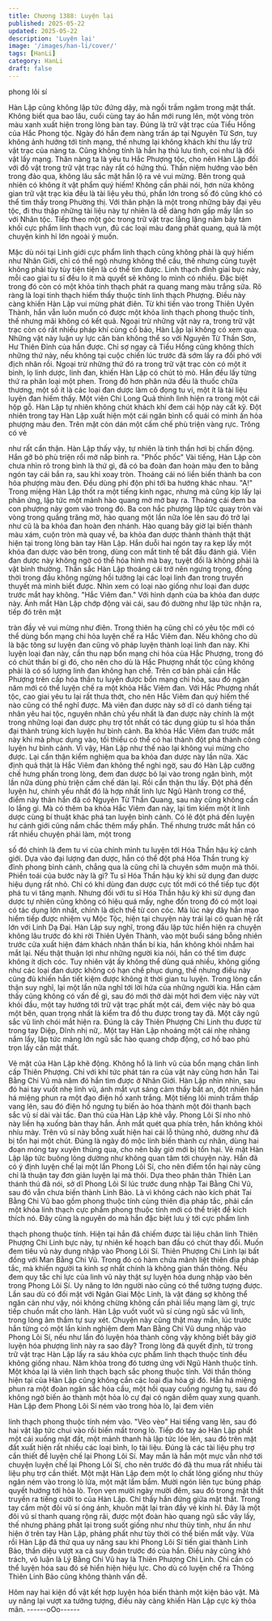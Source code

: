 ```yaml
---
title: Chương 1388: Luyện lại
published: 2025-05-22
updated: 2025-05-22
description: 'Luyện lại'
image: '/images/han-li/cover/'
tags: [HanLi]
category: HanLi
draft: false
---
```


phong lôi sí

Hàn Lập cũng không lập tức đứng dậy, mà ngồi trầm ngâm trong
mật thất.
Không biết qua bao lâu, cuối cùng tay áo hắn mới rung lên, một
vòng tròn màu xanh xuất hiện trong lòng bàn tay.
Đúng là trữ vật trạc của Tiểu Hồng của Hắc Phong tộc.
Ngày đó hắn đem nàng trấn áp tại Nguyên Từ Sơn, tuy không
ảnh hưởng tới tính mạng, thế nhưng lại không khách khí thu lấy
trữ vật trạc của nàng ta.
Cũng không tính là hắn hạ thủ lưu tình, coi như là đổi vật lấy
mạng.
Thân nàng ta là yêu tu Hắc Phượng tộc, cho nên Hàn Lập đối với
đồ vật trong trữ vật trạc này rất có hứng thú.
Thần niệm hướng vào bên trong đảo qua, không lâu sắc mặt hắn
lộ ra vẻ vui mừng.
Bên trong quả nhiên có không ít vật phẩm quý hiếm!
Không cần phải nói, hơn nửa không gian trữ vật trạc kia đều là tài
liệu yêu thú, phần lớn trong số đó cũng khó có thể tìm thấy trong
Phường thị. Với thân phận là một trong những bảy đại yêu tộc, đi
thu thập những tài liệu này tự nhiên là dễ dàng hơn gấp mấy lần
so với Nhân tộc. Tiếp theo một góc trong trữ vật trạc lẳng lặng
nằm bảy tám khối cực phẩm linh thạch vụn, đủ các loại màu đang
phát quang, quả là một chuyện kinh hỉ lớn ngoài ý muốn.

Mặc dù nói tại Linh giới cực phẩm linh thạch cũng không phải là
quý hiếm như Nhân Giới, chỉ có thể ngộ nhưng không thể cầu,
thế nhưng cũng tuyệt không phải tùy tùy tiện tiện là có thể tìm
được. Linh thạch đỉnh giai bực này, mỗi cao giai tu sĩ đều lo ít mà
quyết sẽ không lo mình có nhiều.
Đặc biệt trong đó còn có một khỏa tinh thạch phát ra quang mang
màu trắng sữa. Rõ ràng là loại tinh thạch hiếm thấy thuộc tính linh
thạch Phượng.
Điều này càng khiến Hàn Lập vui mừng phát điên.
Từ khi tiến vào trong Thiên Uyên Thành, hắn vẫn luôn muốn có
được một khỏa linh thạch phong thuộc tính, thế nhưng mãi không
có kết quả.
Ngoại trừ những vật này ra, trong trữ vật trạc còn có rất nhiều
pháp khí cùng cổ bảo, Hàn Lập lại không có xem qua. Những vật
này luận uy lực căn bản không thể so với Nguyên Từ Thần Sơn,
Hư Thiên Đỉnh của hắn được.
Chỉ sợ ngay cả Tiểu Hồng cũng không thích những thứ này, nếu
không tại cuộc chiến lúc trước đã sớm lấy ra đối phó với địch
nhân rồi.
Ngoại trừ những thứ đó ra trong trữ vật trạc còn có một ít bình, lọ
linh dược, linh đan, khiến Hàn Lập có chút tò mò.
Hắn đều lấy từng thứ ra phân loại một phen. Trong đó hơn phân
nửa đều là thuốc chữa thương, một số ít là các loại đan dược làm
cô đọng tu vi, một ít là tài liệu luyện đan hiếm thấy.
Một viên Chi Long Quả thình lình hiện ra trong một cái hộp gỗ.
Hàn Lập tự nhiên không chút khách khí đem cái hộp này cất kỹ.
Đột nhiên trong tay Hàn Lập xuất hiện một cái ngân bình cổ quái
có minh ấn hỏa phượng màu đen.
Trên mặt còn dán một cấm chế phù triện vàng rực. Trông có vẻ

như rất cẩn thận.
Hàn Lập thấy vậy, tự nhiên là tinh thần hơi bị chấn động.
Hắn gỡ bỏ phù triện rồi mở nắp bình ra.
"Phốc phốc" Vài tiếng, Hàn Lập còn chưa nhìn rõ trong bình là
thứ gì, đã có ba đoàn đan hoàn màu đen to bằng ngón tay cái bắn
ra, sau khi xoay tròn. Thoáng cái nó liền biến thành ba con hỏa
phượng màu đen. Đều dùng phi độn phi tới ba hướng khác nhau.
"A!"
Trong miệng Hàn Lập thốt ra một tiếng kinh ngạc, nhưng mà cũng
kịp lấy lại phản ứng, lập tức một mảnh hào quang mờ mờ bay ra.
Thoáng cái đem ba con phượng này gom vào trong đó.
Ba con hắc phượng lập tức quay tròn vài vòng trong quầng trăng
mờ, hào quang một lần nữa lóe lên sau đó trở lại như cũ là ba
khỏa đan hoàn đen nhánh.
Hào quang bây giờ lại biến thành màu xám, cuộn tròn mà quay
về, ba khỏa đan dược thành thành thật thật hiện tại trong lòng
bàn tay Hàn Lập.
Hắn duỗi hai ngón tay ra kẹp lấy một khỏa đan dược vào bên
trong, dùng con mắt tinh tế bắt đầu đánh giá.
Viên đan dược này không ngờ có thể hóa hình mà bay, tuyệt đối
là không phải là vật bình thường.
Thần sắc Hàn Lập thoáng cái trở nên ngưng trọng, đồng thời
trong đầu không ngừng hồi tưởng lại các loại linh đan trong truyền
thuyết mà mình biết được. Nhìn xem có loại nào giống như loại
đan dược trước mắt hay không.
"Hắc Viêm đan."
Với hình dạnh của ba khỏa đan dược này. Ánh mắt Hàn Lập chớp
động vài cái, sau đó dường như lập tức nhận ra, tiếp đó trên mặt

tràn đầy vẻ vui mừng như điên.
Trong thiên hạ cũng chỉ có yêu tộc mới có thể dùng bổn mạng chi
hỏa luyện chế ra Hắc Viêm đan. Nếu không cho dù là bậc tông sư
luyện đan cũng vô pháp luyện thành loại linh đan này.
Khi luyện loại đan này, cần thu nạp bổn mạng chi hỏa của Hắc
Phượng, trong đó có chút thần bí gì đó, cho nên cho dù là Hắc
Phượng nhất tộc cũng không phải là có số lượng linh đan không
hạn chế. Trên cơ bản phải cần Hắc Phượng trên cấp hóa thần tu
luyện được bổn mạng chi hỏa, sau đó ngàn năm mới có thể luyện
chế ra một khỏa Hắc Viêm đan.
Với Hắc Phượng nhất tộc, cao giai yêu tu lại rất thưa thớt, cho
nên Hắc Viêm đan quý hiếm thế nào cũng có thể nghĩ được. Mà
viên đan dược này sở dĩ có danh tiếng tại nhân yêu hai tộc,
nguyên nhân chủ yếu nhất là đan dược này chính là một trong
những loại đan dược phụ trợ tốt nhất có tác dụng giúp tu sĩ hóa
thần đại thành trùng kích luyện hư bình cảnh.
Ba khỏa Hắc Viêm đan trước mắt này khi mà phục dụng vào, tối
thiểu có thể có hai thành đột phá thành công luyện hư bình cảnh.
Vì vậy, Hàn Lập như thế nào lại không vui mừng cho được.
Lại cẩn thận kiểm nghiệm qua ba khỏa đan dược này lần nữa.
Xác định quả thật là Hắc Viêm đan không thể nghi ngờ, sau đó
Hàn Lập cưỡng chế hưng phấn trong lòng, đem đan dược bỏ lại
vào trong ngân bình, một lần nữa dùng phù triện cấm chế dán lại.
Rồi cẩn thận thu lấy.
Đột phá đến luyện hư, chính yếu nhất đó là hợp nhất linh lực Ngũ
Hành trong cơ thể, điểm này thân hắn đã có Nguyên Từ Thần
Quang, sau này cũng không cần lo lắng gì.
Mà có thêm ba khỏa Hắc Viêm đan này, lại tìm kiếm một ít linh
dược cùng bí thuật khác phá tan luyện bình cảnh. Có lẽ đột phá
đến luyện hư cảnh giới cũng nắm chắc thêm mấy phần.
Thế nhưng trước mắt hắn có rất nhiều chuyện phải làm, một trong

số đó chính là đem tu vi của chính mình tu luyện tới Hóa Thần
hậu kỳ cảnh giới. Dựa vào đại lượng đan dược, hắn có thể đột
phá Hóa Thần trung kỳ đỉnh phong bình cảnh, chẳng qua là cũng
chỉ là chuyên sớm muộn mà thôi.
Phiền toái của bước này là gì? Tu sĩ Hóa Thần hậu kỳ khi sử
dụng đan dược hiệu dụng rất nhỏ. Chỉ có khi dùng đan dược cực
tốt mới có thể tiếp tục đột phá tu vi tăng mạnh.
Nhưng đối với tu sĩ Hóa Thần hậu kỳ khi sử dụng đan dược tự
nhiên cũng không có hiệu quá mấy, nghe đồn trong đó có một loại
có tác dụng lớn nhất, chính là dịch thể từ con cóc. Mà lúc này đây
hắn mạo hiểm tiếp được nhiệm vụ Mộc Tộc, hiện tại chuyện này
trái lại có quan hệ rất lớn với Linh Dạ Đại.
Hàn Lập suy nghĩ, trong đầu lập tức hiển hiện ra chuyện không
lâu trước đó khi rời Thiên Uyên Thành, vào một buổi sáng bỗng
nhiên trước cửa xuất hiện đám khách nhân thần bí kia, hắn không
khỏi nhắm hai mắt lại.
Nếu thật thuận lợi như những người kia nói, hắn có thể tìm được
không ít dịch cóc. Tuy nhiên vật ấy không thể dùng quá nhiều,
không giống như các loại đan dược không có hạn chế phục dụng,
thế nhưng điều này cũng đủ khiến hắn tiết kiệm được không ít
thời gian tu luyện.
Trong lòng cẩn thận suy nghĩ, lại một lần nữa nghĩ tới lời hứa của
những người kia. Hắn cảm thấy cũng không có vấn đề gì, sau đó
mới thở dài một hơi đem việc này vứt khỏi đầu, một tay hướng tới
trữ vật trạc phất một cái, đem việc này bỏ qua một bên, quan
trọng nhất là kiểm tra đồ thu được trong tay đã.
Một cây ngũ sắc vũ linh chói mắt hiện ra.
Đúng là cây Thiên Phượng Chi Linh thu được từ trong tay Diệp,
Dĩnh nhị nữ,.
Một tay Hàn Lập nhoáng một cái nhẹ nhàng nắm lấy, lập tức
mảng lớn ngũ sắc hào quang chớp động, cơ hồ bao phủ trọn lấy
căn mật thất.

Vẻ mặt của Hàn Lập khẽ động.
Không hổ là linh vũ của bổn mạng chân linh cấp Thiên Phượng.
Chỉ với khí tức phát tán ra của vật này cũng hơn hẳn Tai Bằng Chi
Vũ mà năm đó hắn tìm được ở Nhân Giới.
Hàn Lập nhìn nhìn, sau đó hai tay vuốt nhẹ linh vũ, ánh mắt vụt
sáng cảm thấy bất an, đột nhiên hắn há miệng phun ra một đạo
điện hồ xanh trắng.
Một tiếng lôi minh trầm thấp vang lên, sau đó điện hồ ngưng tụ
biến ảo hóa thành một đôi thanh bạch sắc vũ sí dài vài tấc.
Đan thủ của Hàn Lập khẽ vẫy. Phong Lôi Sí nho nhỏ này liền hạ
xuống bàn thay hắn.
Ánh mắt quét qua phía trên, hắn không khỏi nhíu mày.
Trên vũ sí này bỗng xuất hiện hai cái lỗ thủng nhỏ, dường như đã
bị tổn hại một chút.
Đúng là ngày đó mộc linh biến thành cự nhân, dùng hai đoạn
móng tay xuyên thủng qua, cho nên bây giờ mới bị tổn hại.
Vẻ mặt Hàn Lập lập tức buông lỏng dường như không quan tâm
tới chuyện này.
Hắn đã có ý định luyện chế lại một lần Phong Lôi Sí, cho nên
điểm tổn hại này cũng chỉ là thuận tay đơn giản luyện lại mà thôi.
Dựa theo phân thân Thiên Lan thánh thú đã nói, sở dĩ Phong Lôi
Sí lúc trước dung nhập Tai Bằng Chi Vũ, sau đó vẫn chưa biến
thành Linh Bảo. Là vì không cách nào kích
phát Tai Bằng Chi Vũ bao gồm phong thuộc tính cùng thiên địa
pháp tắc, phải cần một khỏa linh thạch cực phẩm phong thuộc
tính mới có thể triệt để kích thích nó.
Đây cũng là nguyên do mà hắn đặc biệt lưu ý tới cực phẩm linh

thạch phong thuộc tính.
Hiện tại hắn đã chiếm được tài liệu chân linh Thiên Phượng Chi
Linh bực này, tự nhiên kế hoạch ban đầu có chút thay đổi.
Muốn đem tiêu vũ này dung nhập vào Phong Lôi Sí.
Thiên Phượng Chi Linh lại bất đồng với Man Bằng Chi Vũ. Trong
đó có hàm chứa mãnh liệt thiên địa pháp tắc, mà khiến người ta
kinh sợ nhất chính là không gian thần thông. Nếu đem quy tắc chi
lực của linh vũ này thật sự luyện hóa dung nhập vào bên trong
Phong Lôi Sí. Uy năng to lớn người nào cũng có thể tưởng tượng
được.
Lần sau dù có đối mặt với Ngân Giai Mộc Linh, là vật đáng sợ
không thể ngăn cản như vậy, nói không chừng không cần phải
liều mạng làm gì, trực tiếp chuồn mất cho lành.
Hàn Lập vuốt vuốt vũ sí cùng ngũ sắc vũ linh, trong lòng âm thầm
tự suy xét.
Chuyện này cũng thật may mắn, lúc trước hắn từng có một lần
kinh nghiệm đem Man Bằng Chi Vũ dung nhập vào Phong Lôi Sí,
nếu như lần đó luyện hóa thành công vậy không biết bây giờ
luyện hóa phượng linh này ra sao đây?
Trong lòng đã quyết định, từ trong trữ vật trạc Hàn Lập lấy ra sáu
khỏa cực phẩm linh thạch thuộc tính đều không giống nhau.
Năm khỏa trong đó tương ứng với Ngũ Hành thuộc tính. Một khỏa
lại là viên linh thạch bạch sắc phong thuộc tính.
Với thần thông hiện tại của Hàn Lập cũng không cần các loại địa
hỏa gì đó.
Hắn há miệng phun ra một đoàn ngân sắc hỏa cầu, một hồi quay
cuồng ngưng tụ, sau đó không ngờ biến ảo thành một hỏa lò cự
đại có ngân diễm quay xung quanh.
Hàn Lập đem Phong Lôi Sí ném vào trong hỏa lò, lại đem viên

linh thạch phong thuộc tính ném vào.
"Vèo vèo" Hai tiếng vang lên, sau đó hai vật lập tức chui vào rồi
biến mất trong lò.
Tiếp đó tay áo Hàn Lập phất một cái xuống mặt đất, một mảnh
thanh hà lập tức lóe lên, sau đó trên mặt đất xuất hiện rất nhiều
các loại bình, lọ tài liệu.
Đúng là các tài liệu phụ trợ cần thiết để luyện chế lại Phong Lôi
Sí.
May mắn là hắn một mực vẫn nhớ tới chuyện luyện chế lại Phong
Lôi Sí, cho nên trước đó đã thu mua rất nhiều tài liệu phụ trợ cần
thiết.
Một mặt Hàn Lập đem một lọ chất lỏng giống như thủy ngân ném
vào trong lò lửa, một mặt lẩm bẩm. Mười ngón liên tục búng pháp
quyết hướng tới hỏa lò.
Trọn vẹn mười ngày mười đêm, sau đó trong mật thất truyền ra
tiếng cười to của Hàn Lập.
Chỉ thấy hắn đứng giữa mật thất. Trong tay cầm một đôi vũ sí óng
ánh, khuôn mặt lại tràn đầy vẻ kinh hỉ.
Đây là một đôi vũ sí thanh quang rộng rãi, được một đoàn hào
quang ngũ sắc vây lấy, thế nhưng phảng phất lại trong suốt giống
như như thủy tinh, như ẩn như hiện ở trên tay Hàn Lập, phảng
phất như tùy thời có thể biến mất vậy.
Vừa rồi Hàn Lập đã thử qua uy năng sau khi Phong Lôi Sí tiến
giai thành Linh Bảo, thần diệu vượt xa cả suy đoán trước đó của
hắn.
Điều này cũng khó trách, vô luận là Lý Bằng Chi Vũ hay là Thiên
Phượng Chi Linh. Chỉ cần có thể luyện hóa sau đó sẽ hiển hiện
hiệu lực. Cho dù có luyện chế ra Thông Thiên Linh Bảo cũng
không thành vấn đề.

Hôm nay hai kiện đồ vật kết hợp luyện hóa biến thành một kiện
bảo vật. Mà uy năng lại vượt xa tưởng tượng, điều này càng
khiến Hàn Lập cực kỳ thỏa mãn.
------oOo------
